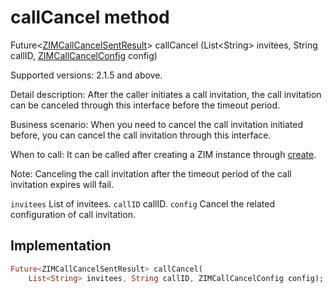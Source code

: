 


# callCancel method








Future&lt;[ZIMCallCancelSentResult](../../zego_uikit_prebuilt_live_audio_room/ZIMCallCancelSentResult-class.md)> callCancel
(List&lt;String> invitees, String callID, [ZIMCallCancelConfig](../../zego_uikit_prebuilt_live_audio_room/ZIMCallCancelConfig-class.md) config)





<p>Supported versions: 2.1.5 and above.</p>
<p>Detail description: After the caller initiates a call invitation, the call invitation can be canceled through this interface before the timeout period.</p>
<p>Business scenario: When you need to cancel the call invitation initiated before, you can cancel the call invitation through this interface.</p>
<p>When to call: It can be called after creating a ZIM instance through <a href="../../zego_uikit_prebuilt_live_audio_room/ZIM/create.md">create</a>.</p>
<p>Note: Canceling the call invitation after the timeout period of the call invitation expires will fail.</p>
<p><code>invitees</code> List of invitees.
<code>callID</code> callID.
<code>config</code> Cancel the related configuration of call invitation.</p>



## Implementation

```dart
Future<ZIMCallCancelSentResult> callCancel(
    List<String> invitees, String callID, ZIMCallCancelConfig config);
```







